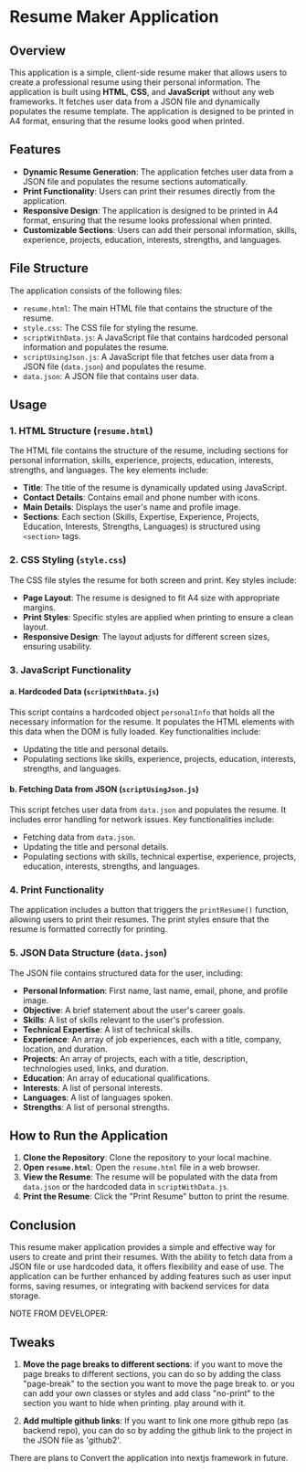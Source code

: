 # Resume Maker Application

## Overview
This application is a simple, client-side resume maker that allows users to create a professional resume using their personal information. The application is built using **HTML**, **CSS**, and **JavaScript** without any web frameworks. It fetches user data from a JSON file and dynamically populates the resume template.
The application is designed to be printed in A4 format, ensuring that the resume looks good when printed.

## Features
- **Dynamic Resume Generation**: The application fetches user data from a JSON file and populates the resume sections automatically.
- **Print Functionality**: Users can print their resumes directly from the application.
- **Responsive Design**: The application is designed to be printed in A4 format, ensuring that the resume looks professional when printed.
- **Customizable Sections**: Users can add their personal information, skills, experience, projects, education, interests, strengths, and languages.

## File Structure
The application consists of the following files:
- `resume.html`: The main HTML file that contains the structure of the resume.
- `style.css`: The CSS file for styling the resume.
- `scriptWithData.js`: A JavaScript file that contains hardcoded personal information and populates the resume.
- `scriptUsingJson.js`: A JavaScript file that fetches user data from a JSON file (`data.json`) and populates the resume.
- `data.json`: A JSON file that contains user data.

## Usage

### 1. HTML Structure (`resume.html`)
The HTML file contains the structure of the resume, including sections for personal information, skills, experience, projects, education, interests, strengths, and languages. The key elements include:
- **Title**: The title of the resume is dynamically updated using JavaScript.
- **Contact Details**: Contains email and phone number with icons.
- **Main Details**: Displays the user's name and profile image.
- **Sections**: Each section (Skills, Expertise, Experience, Projects, Education, Interests, Strengths, Languages) is structured using `<section>` tags.

### 2. CSS Styling (`style.css`)
The CSS file styles the resume for both screen and print. Key styles include:
- **Page Layout**: The resume is designed to fit A4 size with appropriate margins.
- **Print Styles**: Specific styles are applied when printing to ensure a clean layout.
- **Responsive Design**: The layout adjusts for different screen sizes, ensuring usability.

### 3. JavaScript Functionality
#### a. Hardcoded Data (`scriptWithData.js`)
This script contains a hardcoded object `personalInfo` that holds all the necessary information for the resume. It populates the HTML elements with this data when the DOM is fully loaded. Key functionalities include:
- Updating the title and personal details.
- Populating sections like skills, experience, projects, education, interests, strengths, and languages.

#### b. Fetching Data from JSON (`scriptUsingJson.js`)
This script fetches user data from `data.json` and populates the resume. It includes error handling for network issues. Key functionalities include:
- Fetching data from `data.json`.
- Updating the title and personal details.
- Populating sections with skills, technical expertise, experience, projects, education, interests, strengths, and languages.

### 4. Print Functionality
The application includes a button that triggers the `printResume()` function, allowing users to print their resumes. The print styles ensure that the resume is formatted correctly for printing.

### 5. JSON Data Structure (`data.json`)
The JSON file contains structured data for the user, including:
- **Personal Information**: First name, last name, email, phone, and profile image.
- **Objective**: A brief statement about the user's career goals.
- **Skills**: A list of skills relevant to the user's profession.
- **Technical Expertise**: A list of technical skills.
- **Experience**: An array of job experiences, each with a title, company, location, and duration.
- **Projects**: An array of projects, each with a title, description, technologies used, links, and duration.
- **Education**: An array of educational qualifications.
- **Interests**: A list of personal interests.
- **Languages**: A list of languages spoken.
- **Strengths**: A list of personal strengths.

## How to Run the Application
1. **Clone the Repository**: Clone the repository to your local machine.
2. **Open `resume.html`**: Open the `resume.html` file in a web browser.
3. **View the Resume**: The resume will be populated with the data from `data.json` or the hardcoded data in `scriptWithData.js`.
4. **Print the Resume**: Click the "Print Resume" button to print the resume.

## Conclusion
This resume maker application provides a simple and effective way for users to create and print their resumes. With the ability to fetch data from a JSON file or use hardcoded data, it offers flexibility and ease of use. The application can be further enhanced by adding features such as user input forms, saving resumes, or integrating with backend services for data storage.


NOTE FROM DEVELOPER:

## Tweaks
1. **Move the page breaks to different sections**: if you want to move the page breaks to different sections, you can do so by adding the class "page-break" to the section you want to move the page break to. or you can add your own classes or styles and add class "no-print" to the section you want to hide when printing. play around with it.

2. **Add multiple github links**: If you want to link one more github repo (as backend repo), you can do so by adding the github link to the project in the JSON file as 'github2'.


There are plans to Convert the application into nextjs framework in future.



